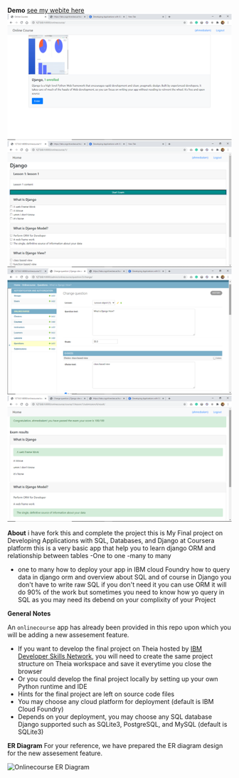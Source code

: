 **Demo**
[see my webite here](http://ahmedmahersalam.eu-gb.mybluemix.net/onlinecourse)
![Demo](https://github.com/AhmedSalam22/final-cloud-app-with-database/blob/master/Screenshot%20(439).png)
![Demo](https://github.com/AhmedSalam22/final-cloud-app-with-database/blob/master/Screenshot%20(440).png)
![Demo](https://github.com/AhmedSalam22/final-cloud-app-with-database/blob/master/Screenshot%20(441).png)
![Demo](https://github.com/AhmedSalam22/final-cloud-app-with-database/blob/master/Screenshot%20(442).png)

**About**
i have fork this and complete the project
this is  My Final project on Developing Applications with SQL, Databases, and Django at Coursera platform
this is a very basic app that help you to learn django ORM and relationship between tables
-One to one 
-many to many
- one to many
how to deploy your app in IBM cloud Foundry 
how to query data in django orm and overview about SQL and of course in Django you don't have to write 
raw SQL if you don't need it you can use ORM it will do 90% of the work but sometimes you need to know 
how yo query in SQL as you may need its debend on your complixity of your Project


**General Notes**

An `onlinecourse` app has already been provided in this repo upon which you will be adding a new assesement feature.

- If you want to develop the final project on Theia hosted by [IBM Developer Skills Network](https://labs.cognitiveclass.ai/), you will need to create the same project structure on Theia workspace and save it everytime you close the browser
- Or you could develop the final project locally by setting up your own Python runtime and IDE
- Hints for the final project are left on source code files
- You may choose any cloud platform for deployment (default is IBM Cloud Foundry)
- Depends on your deployment, you may choose any SQL database Django supported such as SQLite3, PostgreSQL, and MySQL (default is SQLite3)

**ER Diagram**
For your reference, we have prepared the ER diagram design for the new assesement feature.

![Onlinecourse ER Diagram](https://github.com/ibm-developer-skills-network/final-cloud-app-with-database/blob/master/static/media/course_images/onlinecourse_app_er.png)
